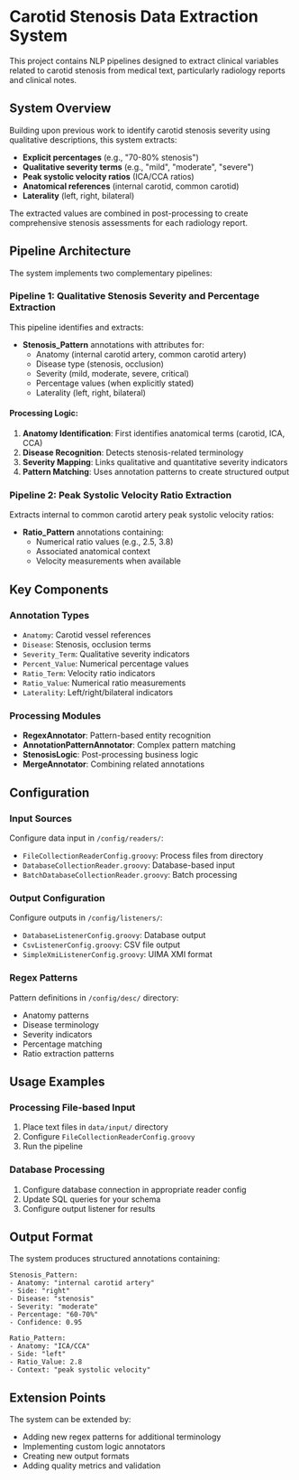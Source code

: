 # Carotid Stenosis Data Extraction System

This project contains NLP pipelines designed to extract clinical variables related to carotid stenosis from medical text, particularly radiology reports and clinical notes.

## System Overview

Building upon previous work to identify carotid stenosis severity using qualitative descriptions, this system extracts:
- **Explicit percentages** (e.g., "70-80% stenosis")
- **Qualitative severity terms** (e.g., "mild", "moderate", "severe")
- **Peak systolic velocity ratios** (ICA/CCA ratios)
- **Anatomical references** (internal carotid, common carotid)
- **Laterality** (left, right, bilateral)

The extracted values are combined in post-processing to create comprehensive stenosis assessments for each radiology report.

## Pipeline Architecture

The system implements two complementary pipelines:

### Pipeline 1: Qualitative Stenosis Severity and Percentage Extraction

This pipeline identifies and extracts:
- **Stenosis_Pattern** annotations with attributes for:
  - Anatomy (internal carotid artery, common carotid artery)
  - Disease type (stenosis, occlusion)
  - Severity (mild, moderate, severe, critical)
  - Percentage values (when explicitly stated)
  - Laterality (left, right, bilateral)

#### Processing Logic:
1. **Anatomy Identification**: First identifies anatomical terms (carotid, ICA, CCA)
2. **Disease Recognition**: Detects stenosis-related terminology
3. **Severity Mapping**: Links qualitative and quantitative severity indicators
4. **Pattern Matching**: Uses annotation patterns to create structured output

### Pipeline 2: Peak Systolic Velocity Ratio Extraction

Extracts internal to common carotid artery peak systolic velocity ratios:
- **Ratio_Pattern** annotations containing:
  - Numerical ratio values (e.g., 2.5, 3.8)
  - Associated anatomical context
  - Velocity measurements when available

## Key Components

### Annotation Types
- `Anatomy`: Carotid vessel references
- `Disease`: Stenosis, occlusion terms
- `Severity_Term`: Qualitative severity indicators
- `Percent_Value`: Numerical percentage values
- `Ratio_Term`: Velocity ratio indicators
- `Ratio_Value`: Numerical ratio measurements
- `Laterality`: Left/right/bilateral indicators

### Processing Modules
- **RegexAnnotator**: Pattern-based entity recognition
- **AnnotationPatternAnnotator**: Complex pattern matching
- **StenosisLogic**: Post-processing business logic
- **MergeAnnotator**: Combining related annotations

## Configuration

### Input Sources
Configure data input in `/config/readers/`:
- `FileCollectionReaderConfig.groovy`: Process files from directory
- `DatabaseCollectionReader.groovy`: Database-based input
- `BatchDatabaseCollectionReader.groovy`: Batch processing

### Output Configuration
Configure outputs in `/config/listeners/`:
- `DatabaseListenerConfig.groovy`: Database output
- `CsvListenerConfig.groovy`: CSV file output
- `SimpleXmiListenerConfig.groovy`: UIMA XMI format

### Regex Patterns
Pattern definitions in `/config/desc/` directory:
- Anatomy patterns
- Disease terminology
- Severity indicators
- Percentage matching
- Ratio extraction patterns

## Usage Examples

### Processing File-based Input
1. Place text files in `data/input/` directory
2. Configure `FileCollectionReaderConfig.groovy`
3. Run the pipeline

### Database Processing
1. Configure database connection in appropriate reader config
2. Update SQL queries for your schema
3. Configure output listener for results

## Output Format

The system produces structured annotations containing:
```
Stenosis_Pattern:
- Anatomy: "internal carotid artery"
- Side: "right"
- Disease: "stenosis"
- Severity: "moderate"
- Percentage: "60-70%"
- Confidence: 0.95

Ratio_Pattern:
- Anatomy: "ICA/CCA"
- Side: "left"
- Ratio_Value: 2.8
- Context: "peak systolic velocity"
```

## Extension Points

The system can be extended by:
- Adding new regex patterns for additional terminology
- Implementing custom logic annotators
- Creating new output formats
- Adding quality metrics and validation 


 

